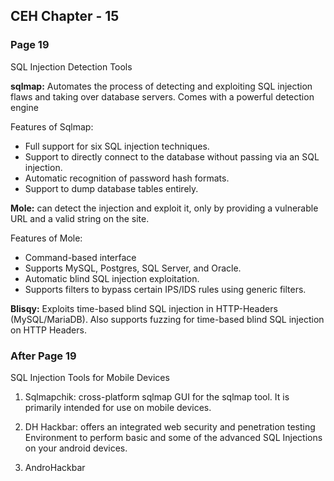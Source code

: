 ## **CEH Chapter - 15**

### **Page 19**

SQL Injection Detection Tools

**sqlmap:** Automates the process of detecting and exploiting SQL injection flaws and taking over database servers. Comes with a powerful detection engine

Features of Sqlmap:

* Full support for six SQL injection techniques.
* Support to directly connect to the database without passing via an SQL injection.
* Automatic recognition of password hash formats.
* Support to dump database tables entirely.



**Mole:** can detect the injection and exploit it, only by providing a vulnerable URL and a valid string on the site. 

Features of Mole:

* Command-based interface
* Supports MySQL, Postgres, SQL Server, and Oracle.
* Automatic blind SQL injection exploitation.
* Supports filters to bypass certain IPS/IDS rules using generic filters.



**Blisqy:** Exploits time-based blind SQL injection in HTTP-Headers (MySQL/MariaDB). Also supports fuzzing for time-based blind SQL injection on HTTP Headers.



### **After Page 19**

SQL Injection Tools for Mobile Devices

1. Sqlmapchik: cross-platform sqlmap GUI for the sqlmap tool. It is primarily intended for use on mobile devices.

2. DH Hackbar: offers an integrated web security and penetration testing Environment to perform basic and some of the advanced SQL Injections on your android devices.

3. AndroHackbar

